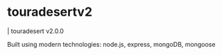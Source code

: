 # touradesertv2

| touradesert v2.0.0

Built using modern technologies: node.js, express, mongoDB, mongoose
